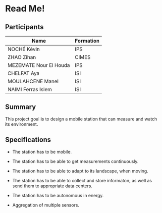 # Read Me!

## Participants

| Name | Formation |
|---|---|
| NOCHÉ Kévin | IPS |
| ZHAO Zihan | CIMES |
| MEZEMATE Nour El Houda | IPS |
| CHELFAT Aya | ISI |
| MOULAHCENE Manel | ISI |
| NAIMI Ferras Islem | ISI |

## Summary

This project goal is to design a mobile station that can measure and watch its environment.

## Specifications

- The station has to be mobile.

- The station has to be able to get measurements continuously.

- The station has to be able to adapt to its landscape, when moving.

- The station has to be able to collect and store informaton, as well as send them to appropriate data centers.

- The station has to be autonomous in energy.

- Aggregation of multiple sensors.
